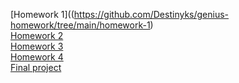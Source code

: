 [Homework 1]((https://github.com/Destinyks/genius-homework/tree/main/homework-1)<br>
[Homework 2](destinyks.github.io/genius-homework/homework-2)<br>
[Homework 3](destinyks.github.io/genius-homework/homework-3)<br>
[Homework 4](destinyks.github.io/genius-homework/homework-4)<br>
[Final project](destinyks.github.io/genius-homework/final-project)<br>
